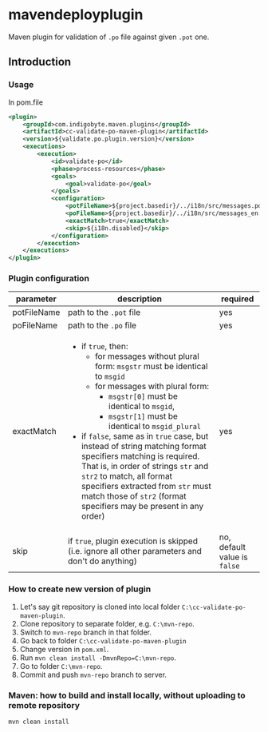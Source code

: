 # mavendeployplugin

Maven plugin for validation of `.po` file against given `.pot` one.

## Introduction

### Usage
In pom.file 
```xml
<plugin>
    <groupId>com.indigobyte.maven.plugins</groupId>
    <artifactId>cc-validate-po-maven-plugin</artifactId>
    <version>${validate.po.plugin.version}</version>
    <executions>
        <execution>
            <id>validate-po</id>
            <phase>process-resources</phase>
            <goals>
                <goal>validate-po</goal>
            </goals>
            <configuration>
                <potFileName>${project.basedir}/../i18n/src/messages.pot</potFileName>
                <poFileName>${project.basedir}/../i18n/src/messages_en.po</poFileName>
                <exactMatch>true</exactMatch>
                <skip>${i18n.disabled}</skip>
            </configuration>
        </execution>
    </executions>
</plugin>
```
### Plugin configuration

|parameter|description|required|
|---|---|---|
|potFileName|path to the `.pot` file|yes|
|poFileName|path to the `.po` file|yes|
|exactMatch|<ul><li>if `true`, then:<ul><li>for messages without plural form: `msgstr` must be identical to `msgid`</li><li>for messages with plural form: <ul><li>`msgstr[0]` must be identical to `msgid`,</li><li>`msgstr[1]` must be identical to `msgid_plural`</li></ul></li></ul></li><li>if `false`, same as in `true` case, but instead of string matching format specifiers matching is required. That is, in order of strings `str` and `str2` to match, all format specifiers extracted from `str` must match those of `str2` (format specifiers may be present in any order) </li></ul>|yes|
|skip|if `true`, plugin execution is skipped (i.e. ignore all other parameters and don't do anything)|no, default value is `false`|
    

### How to create new version of plugin

1. Let's say git repository is cloned into local folder `C:\cc-validate-po-maven-plugin`.
1. Clone repository to separate folder, e.g. `C:\mvn-repo`.
1. Switch to `mvn-repo` branch in that folder.
1. Go back to folder `C:\cc-validate-po-maven-plugin`
1. Change version in `pom.xml`.
1. Run `mvn clean install -DmvnRepo=C:\mvn-repo`.
1. Go to folder `C:\mvn-repo`.
1. Commit and push `mvn-repo` branch to server. 

### Maven: how to build and install locally, without uploading to remote repository

    mvn clean install
    

